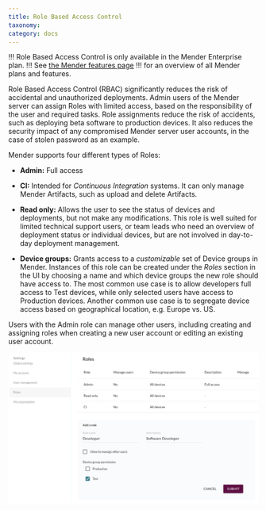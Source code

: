 ```yaml
---
title: Role Based Access Control
taxonomy:
category: docs
---
```


!!! Role Based Access Control is only available in the Mender Enterprise plan.
!!! See [the Mender features page](https://mender.io/plans/features?target=_blank)
!!! for an overview of all Mender plans and features.

Role Based Access Control (RBAC) significantly reduces the risk of accidental
and unauthorized deployments. Admin users of the Mender server can assign Roles
with limited access, based on the responsibility of the user and required tasks.
Role assignments reduce the risk of accidents, such as deploying beta software
to production devices. It also reduces the security impact of any compromised
Mender server user accounts, in the case of stolen password as an example.

Mender supports four different types of Roles:

* **Admin:** Full access

* **CI:** Intended for *Continuous Integration* systems. It can only manage
Mender Artifacts, such as upload and delete Artifacts.

* **Read only:** Allows the user to see the status of devices and deployments,
but not make any modifications. This role is well suited for limited technical
support users, or team leads who need an overview of deployment status or
individual devices, but are not involved in day-to-day deployment management.

* **Device groups:** Grants access to a *customizable* set of Device groups in
Mender. Instances of this role can be created under the *Roles* section in the
UI by choosing a name and which device groups the new role should have access
to. The most common use case is to allow developers full access to Test devices,
while only selected users have access to Production devices. Another common use
case is to segregate device access based on geographical location, e.g. Europe
vs. US.

Users with the Admin role can manage other users, including creating and
assigning roles when creating a new user account or editing an existing user
account.

![Add role](image0.png)
